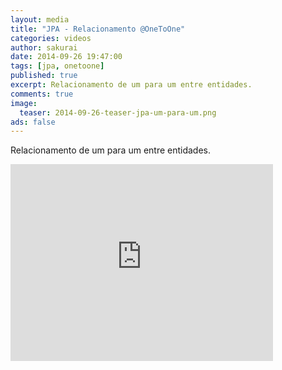 ```yaml
---
layout: media
title: "JPA - Relacionamento @OneToOne"
categories: videos
author: sakurai
date: 2014-09-26 19:47:00
tags: [jpa, onetoone]
published: true
excerpt: Relacionamento de um para um entre entidades.
comments: true
image:
  teaser: 2014-09-26-teaser-jpa-um-para-um.png
ads: false
---
```


Relacionamento de um para um entre entidades.

<iframe width="420" height="315" src="https://www.youtube.com/embed/Sh-Y-beMxns" frameborder="0" allowfullscreen></iframe>
